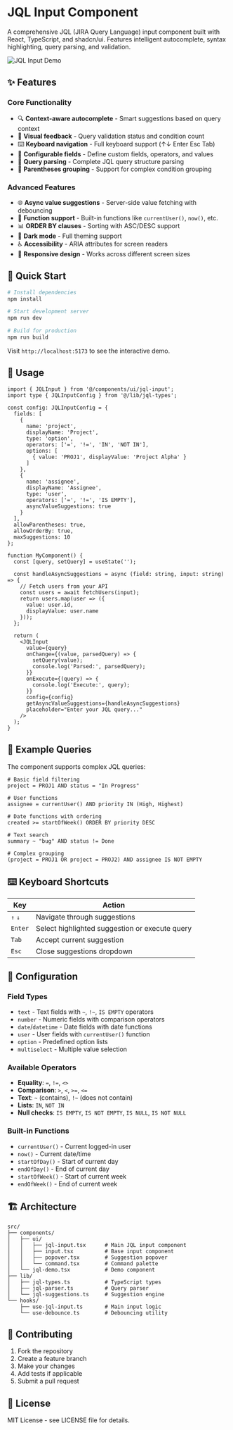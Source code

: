 # JQL Input Component

A comprehensive JQL (JIRA Query Language) input component built with React, TypeScript, and shadcn/ui. Features intelligent autocomplete, syntax highlighting, query parsing, and validation.

![JQL Input Demo](https://via.placeholder.com/800x400/1f2937/ffffff?text=JQL+Input+Component+Demo)

## ✨ Features

### Core Functionality
- 🔍 **Context-aware autocomplete** - Smart suggestions based on query context
- 🎨 **Visual feedback** - Query validation status and condition count
- ⌨️ **Keyboard navigation** - Full keyboard support (↑↓ Enter Esc Tab)
- 🔧 **Configurable fields** - Define custom fields, operators, and values
- 📝 **Query parsing** - Complete JQL query structure parsing
- 🎯 **Parentheses grouping** - Support for complex condition grouping

### Advanced Features
- 🌐 **Async value suggestions** - Server-side value fetching with debouncing
- 🔄 **Function support** - Built-in functions like `currentUser()`, `now()`, etc.
- 📊 **ORDER BY clauses** - Sorting with ASC/DESC support
- 🌙 **Dark mode** - Full theming support
- ♿ **Accessibility** - ARIA attributes for screen readers
- 📱 **Responsive design** - Works across different screen sizes

## 🚀 Quick Start

```bash
# Install dependencies
npm install

# Start development server
npm run dev

# Build for production
npm run build
```

Visit `http://localhost:5173` to see the interactive demo.

## 📖 Usage

```tsx
import { JQLInput } from '@/components/ui/jql-input';
import type { JQLInputConfig } from '@/lib/jql-types';

const config: JQLInputConfig = {
  fields: [
    {
      name: 'project',
      displayName: 'Project',
      type: 'option',
      operators: ['=', '!=', 'IN', 'NOT IN'],
      options: [
        { value: 'PROJ1', displayValue: 'Project Alpha' }
      ]
    },
    {
      name: 'assignee',
      displayName: 'Assignee',
      type: 'user',
      operators: ['=', '!=', 'IS EMPTY'],
      asyncValueSuggestions: true
    }
  ],
  allowParentheses: true,
  allowOrderBy: true,
  maxSuggestions: 10
};

function MyComponent() {
  const [query, setQuery] = useState('');

  const handleAsyncSuggestions = async (field: string, input: string) => {
    // Fetch users from your API
    const users = await fetchUsers(input);
    return users.map(user => ({
      value: user.id,
      displayValue: user.name
    }));
  };

  return (
    <JQLInput
      value={query}
      onChange={(value, parsedQuery) => {
        setQuery(value);
        console.log('Parsed:', parsedQuery);
      }}
      onExecute={(query) => {
        console.log('Execute:', query);
      }}
      config={config}
      getAsyncValueSuggestions={handleAsyncSuggestions}
      placeholder="Enter your JQL query..."
    />
  );
}
```

## 🎯 Example Queries

The component supports complex JQL queries:

```jql
# Basic field filtering
project = PROJ1 AND status = "In Progress"

# User functions
assignee = currentUser() AND priority IN (High, Highest)

# Date functions with ordering
created >= startOfWeek() ORDER BY priority DESC

# Text search
summary ~ "bug" AND status != Done

# Complex grouping
(project = PROJ1 OR project = PROJ2) AND assignee IS NOT EMPTY
```

## ⌨️ Keyboard Shortcuts

| Key | Action |
|-----|--------|
| `↑` `↓` | Navigate through suggestions |
| `Enter` | Select highlighted suggestion or execute query |
| `Tab` | Accept current suggestion |
| `Esc` | Close suggestions dropdown |

## 🔧 Configuration

### Field Types

- `text` - Text fields with `~`, `!~`, `IS EMPTY` operators
- `number` - Numeric fields with comparison operators
- `date`/`datetime` - Date fields with date functions
- `user` - User fields with `currentUser()` function
- `option` - Predefined option lists
- `multiselect` - Multiple value selection

### Available Operators

- **Equality**: `=`, `!=`, `<>`
- **Comparison**: `>`, `<`, `>=`, `<=`
- **Text**: `~` (contains), `!~` (does not contain)
- **Lists**: `IN`, `NOT IN`
- **Null checks**: `IS EMPTY`, `IS NOT EMPTY`, `IS NULL`, `IS NOT NULL`

### Built-in Functions

- `currentUser()` - Current logged-in user
- `now()` - Current date/time
- `startOfDay()` - Start of current day
- `endOfDay()` - End of current day
- `startOfWeek()` - Start of current week
- `endOfWeek()` - End of current week

## 🏗️ Architecture

```
src/
├── components/
│   ├── ui/
│   │   ├── jql-input.tsx      # Main JQL input component
│   │   ├── input.tsx          # Base input component
│   │   ├── popover.tsx        # Suggestion popover
│   │   └── command.tsx        # Command palette
│   └── jql-demo.tsx           # Demo component
├── lib/
│   ├── jql-types.ts           # TypeScript types
│   ├── jql-parser.ts          # Query parser
│   └── jql-suggestions.ts     # Suggestion engine
└── hooks/
    ├── use-jql-input.ts       # Main input logic
    └── use-debounce.ts        # Debouncing utility
```

## 🤝 Contributing

1. Fork the repository
2. Create a feature branch
3. Make your changes
4. Add tests if applicable
5. Submit a pull request

## 📄 License

MIT License - see LICENSE file for details.
